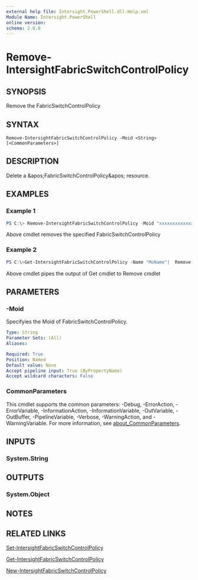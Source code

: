 ```yaml
---
external help file: Intersight.PowerShell.dll-Help.xml
Module Name: Intersight.PowerShell
online version:
schema: 2.0.0
---
```


# Remove-IntersightFabricSwitchControlPolicy

## SYNOPSIS
Remove the FabricSwitchControlPolicy

## SYNTAX

```
Remove-IntersightFabricSwitchControlPolicy -Moid <String> [<CommonParameters>]
```

## DESCRIPTION
Delete a &amp;apos;FabricSwitchControlPolicy&amp;apos; resource.

## EXAMPLES

### Example 1
```powershell
PS C:\> Remove-IntersightFabricSwitchControlPolicy -Moid "xxxxxxxxxxxxxxxxxxxxxxxxxxx"
```
Above cmdlet removes the specified FabricSwitchControlPolicy 

### Example 2
```powershell
PS C:\>Get-IntersightFabricSwitchControlPolicy -Name "MoName"|  Remove-IntersightFabricSwitchControlPolicy
```
Above cmdlet pipes the output of Get cmdlet to Remove cmdlet

## PARAMETERS

### -Moid
Specifyies the Moid of FabricSwitchControlPolicy.

```yaml
Type: String
Parameter Sets: (All)
Aliases:

Required: True
Position: Named
Default value: None
Accept pipeline input: True (ByPropertyName)
Accept wildcard characters: False
```

### CommonParameters
This cmdlet supports the common parameters: -Debug, -ErrorAction, -ErrorVariable, -InformationAction, -InformationVariable, -OutVariable, -OutBuffer, -PipelineVariable, -Verbose, -WarningAction, and -WarningVariable. For more information, see [about_CommonParameters](http://go.microsoft.com/fwlink/?LinkID=113216).

## INPUTS

### System.String

## OUTPUTS

### System.Object
## NOTES

## RELATED LINKS

[Set-IntersightFabricSwitchControlPolicy](./Set-IntersightFabricSwitchControlPolicy.md)

[Get-IntersightFabricSwitchControlPolicy](./Get-IntersightFabricSwitchControlPolicy.md)

[New-IntersightFabricSwitchControlPolicy](./New-IntersightFabricSwitchControlPolicy.md)

